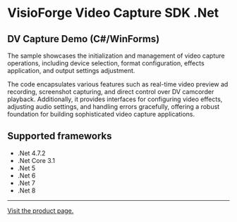 ﻿# VisioForge Video Capture SDK .Net

## DV Capture Demo (C#/WinForms)

The sample showcases the initialization and management of video capture operations, including device selection, format configuration, effects application, and output settings adjustment.

The code encapsulates various features such as real-time video preview ad recording, screenshot capturing, and direct control over DV camcorder playback. Additionally, it provides interfaces for configuring video effects, adjusting audio settings, and handling errors gracefully, offering a robust foundation for building sophisticated video capture applications.

## Supported frameworks

* .Net 4.7.2
* .Net Core 3.1
* .Net 5
* .Net 6
* .Net 7
* .Net 8

---

[Visit the product page.](https://www.visioforge.com/video-capture-sdk-net)
